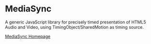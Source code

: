 # MediaSync
A generic JavaScript library for precisely timed presentation of HTML5 Audio and Video, using TimingObject/SharedMotion as timing source. 

[MediaSync Homepage](http://webtiming.github.io/mediasync/) 